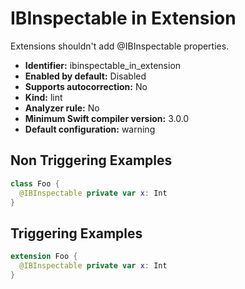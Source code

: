 # IBInspectable in Extension

Extensions shouldn't add @IBInspectable properties.

* **Identifier:** ibinspectable_in_extension
* **Enabled by default:** Disabled
* **Supports autocorrection:** No
* **Kind:** lint
* **Analyzer rule:** No
* **Minimum Swift compiler version:** 3.0.0
* **Default configuration:** warning

## Non Triggering Examples

```swift
class Foo {
  @IBInspectable private var x: Int
}
```

## Triggering Examples

```swift
extension Foo {
  @IBInspectable private var x: Int
}
```